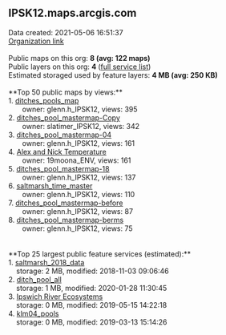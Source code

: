 <h2>IPSK12.maps.arcgis.com</h2> Data created: 2021-05-06 16:51:37 <br /><a target='new' href='https://IPSK12.maps.arcgis.com'>Organization link</a><br /><br />Public maps on this org: <b>8 (avg: 122 maps)</b><br />Public layers on this org: <b>4 </b>(<a target='new' href='https://services.arcgis.com/FZU8j9hTOZ6uBeNH/ArcGIS/rest/services'>full service list</a>)<br />Estimated storaged used by feature layers: <b>4 MB (avg: 250 KB)</b><br /><br />**Top 50 public maps by views:**<br />  1. <a target='new' href='https://www.arcgis.com/home/item.html?id=d772ccd07a574e6c9c2e6c7d19e84b9e'>ditches_pools_map</a> <br />  &nbsp;&nbsp;&nbsp;&nbsp; &nbsp;&nbsp;owner: glenn.h_IPSK12, views: 395<br />  2. <a target='new' href='https://www.arcgis.com/home/item.html?id=198108d6cc944b59a06bfbd0f2ec8357'>ditches_pool_mastermap-Copy</a> <br />  &nbsp;&nbsp;&nbsp;&nbsp; &nbsp;&nbsp;owner: slatimer_IPSK12, views: 342<br />  3. <a target='new' href='https://www.arcgis.com/home/item.html?id=30ebc47c7fc943ef92f013bff21a7911'>ditches_pool_mastermap-04</a> <br />  &nbsp;&nbsp;&nbsp;&nbsp; &nbsp;&nbsp;owner: glenn.h_IPSK12, views: 161<br />  4. <a target='new' href='https://www.arcgis.com/home/item.html?id=d4ac171ce8924676b789f20c1d2c89f2'>Alex and Nick Temperature</a> <br />  &nbsp;&nbsp;&nbsp;&nbsp; &nbsp;&nbsp;owner: 19moona_ENV, views: 161<br />  5. <a target='new' href='https://www.arcgis.com/home/item.html?id=a8bfff401b4649c984fd36b13422946f'>ditches_pool_mastermap-18</a> <br />  &nbsp;&nbsp;&nbsp;&nbsp; &nbsp;&nbsp;owner: glenn.h_IPSK12, views: 137<br />  6. <a target='new' href='https://www.arcgis.com/home/item.html?id=477daa6afb634396bd6814ab608aba2c'>saltmarsh_time_master</a> <br />  &nbsp;&nbsp;&nbsp;&nbsp; &nbsp;&nbsp;owner: glenn.h_IPSK12, views: 110<br />  7. <a target='new' href='https://www.arcgis.com/home/item.html?id=bfb797fce2044c0aa54bf6dab5c9f839'>ditches_pool_mastermap-before</a> <br />  &nbsp;&nbsp;&nbsp;&nbsp; &nbsp;&nbsp;owner: glenn.h_IPSK12, views: 87<br />  8. <a target='new' href='https://www.arcgis.com/home/item.html?id=c83e002595ab4b86a7dbc479df9afcc3'>ditches_pool_mastermap-berms</a> <br />  &nbsp;&nbsp;&nbsp;&nbsp; &nbsp;&nbsp;owner: glenn.h_IPSK12, views: 75<br /><br /><br />**Top 25 largest public feature services (estimated):**<br /> 1. <a target='new' href='https://www.arcgis.com/home/item.html?id=77f72620f8fc43efb623b035ae53de8e'>saltmarsh_2018_data</a><br /> &nbsp;&nbsp;&nbsp;&nbsp;storage: 2 MB, modified: 2018-11-03 09:06:46<br /> 2. <a target='new' href='https://www.arcgis.com/home/item.html?id=8acfb9319224473a95df2783c36e12c3'>ditch_pool_all</a><br /> &nbsp;&nbsp;&nbsp;&nbsp;storage: 1 MB, modified: 2020-01-28 11:30:45<br /> 3. <a target='new' href='https://www.arcgis.com/home/item.html?id=0ed99ab47bdc4971b45bd93c4f968bc7'>Ipswich River Ecosystems</a><br /> &nbsp;&nbsp;&nbsp;&nbsp;storage: 0 MB, modified: 2019-05-15 14:22:18<br /> 4. <a target='new' href='https://www.arcgis.com/home/item.html?id=2b045cea08fb40ddbcf1956c669ed7c2'>klm04_pools</a><br /> &nbsp;&nbsp;&nbsp;&nbsp;storage: 0 MB, modified: 2019-03-13 15:14:26<br />